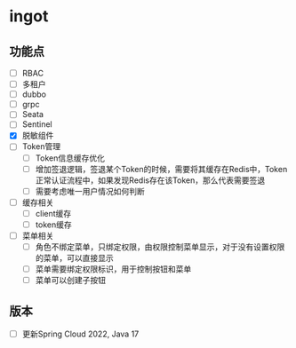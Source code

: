 # ingot

## 功能点
* [ ] RBAC
* [ ] 多租户
* [ ] dubbo
* [ ] grpc
* [ ] Seata
* [ ] Sentinel
* [X] 脱敏组件
* [ ] Token管理
  * [ ] Token信息缓存优化
  * [ ] 增加签退逻辑，签退某个Token的时候，需要将其缓存在Redis中，Token正常认证流程中，如果发现Redis存在该Token，那么代表需要签退
  * [ ] 需要考虑唯一用户情况如何判断
* [ ] 缓存相关
  * [ ] client缓存
  * [ ] token缓存
* [ ] 菜单相关
  * [ ] 角色不绑定菜单，只绑定权限，由权限控制菜单显示，对于没有设置权限的菜单，可以直接显示
  * [ ] 菜单需要绑定权限标识，用于控制按钮和菜单
  * [ ] 菜单可以创建子按钮

## 版本
* [ ] 更新Spring Cloud 2022, Java 17